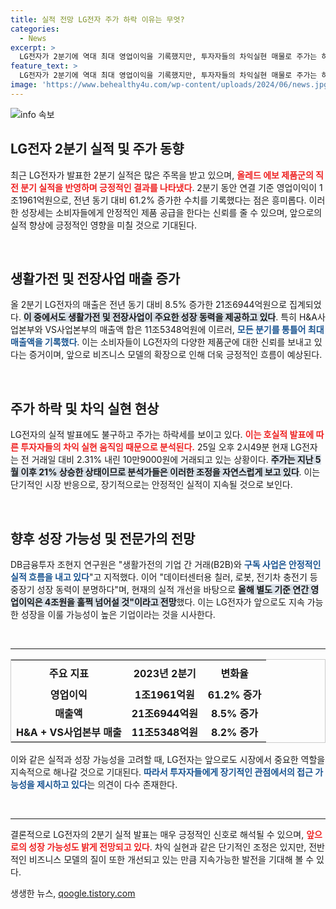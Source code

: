 ```yaml
---
title: 실적 전망 LG전자 주가 하락 이유는 무엇?
categories:
  - News
excerpt: >
  LG전자가 2분기에 역대 최대 영업이익을 기록했지만, 투자자들의 차익실현 매물로 주가는 하락세다. 호실적에도 불구하고 주가는 왜 내리고 있을까? 클릭해서 자세한 내용을 확인해보세요!
feature_text: >
  LG전자가 2분기에 역대 최대 영업이익을 기록했지만, 투자자들의 차익실현 매물로 주가는 하락세다. 호실적에도 불구하고 주가는 왜 내리고 있을까? 클릭해서 자세한 내용을 확인해보세요!
image: 'https://www.behealthy4u.com/wp-content/uploads/2024/06/news.jpg'
---
```


<p><img src="https://www.behealthy4u.com/wp-content/uploads/2024/06/news.jpg" alt="info 속보" /></p>

<h2 data-ke-size="size26">LG전자 2분기 실적 및 주가 동향</h2>

<p data-ke-size="size16">최근 LG전자가 발표한 2분기 실적은 많은 주목을 받고 있으며, <b><span style="color: #ee2323;">올레드 에보 제품군의 직전 분기 실적을 반영하며 긍정적인 결과를 나타냈다</span></b>. 2분기 동안 연결 기준 영업이익이 1조1961억원으로, 전년 동기 대비 61.2% 증가한 수치를 기록했다는 점은 흥미롭다. 이러한 성장세는 소비자들에게 안정적인 제품 공급을 한다는 신뢰를 줄 수 있으며, 앞으로의 실적 향상에 긍정적인 영향을 미칠 것으로 기대된다.</p>

<p data-ke-size="size16">&nbsp;</p>

<h2 data-ke-size="size26">생활가전 및 전장사업 매출 증가</h2>

<p data-ke-size="size16">올 2분기 LG전자의 매출은 전년 동기 대비 8.5% 증가한 21조6944억원으로 집계되었다. <b><span style="background-color: #21538527;">이 중에서도 생활가전 및 전장사업이 주요한 성장 동력을 제공하고 있다</span></b>. 특히 H&A사업본부와 VS사업본부의 매출액 합은 11조5348억원에 이르러, <b><span style="color: #1a5490;">모든 분기를 통틀어 최대 매출액을 기록했다</span></b>. 이는 소비자들이 LG전자의 다양한 제품군에 대한 신뢰를 보내고 있다는 증거이며, 앞으로 비즈니스 모델의 확장으로 인해 더욱 긍정적인 흐름이 예상된다.</p>

<p data-ke-size="size16">&nbsp;</p>

<h2 data-ke-size="size26">주가 하락 및 차익 실현 현상</h2>

<p data-ke-size="size16">LG전자의 실적 발표에도 불구하고 주가는 하락세를 보이고 있다. <b><span style="color: #ee2323;">이는 호실적 발표에 따른 투자자들의 차익 실현 움직임 때문으로 분석된다.</span></b> 25일 오후 2시49분 현재 LG전자는 전 거래일 대비 2.31% 내린 10만9000원에 거래되고 있는 상황이다. <b><span style="background-color: #21538527;">주가는 지난 5월 이후 21% 상승한 상태이므로 분석가들은 이러한 조정을 자연스럽게 보고 있다</span></b>. 이는 단기적인 시장 반응으로, 장기적으로는 안정적인 실적이 지속될 것으로 보인다.</p>

<p data-ke-size="size16">&nbsp;</p>

<h2 data-ke-size="size26">향후 성장 가능성 및 전문가의 전망</h2>

<p data-ke-size="size16">DB금융투자 조현지 연구원은 "생활가전의 기업 간 거래(B2B)와 <b><span style="color: #1a5490;">구독 사업은 안정적인 실적 흐름을 내고 있다</span></b>"고 지적했다. 이어 "데이터센터용 칠러, 로봇, 전기차 충전기 등 중장기 성장 동력이 분명하다"며, 현재의 실적 개선을 바탕으로 <b><span style="background-color: #21538527;">올해 별도 기준 연간 영업이익은 4조원을 훌쩍 넘어설 것"이라고 전망</span></b>했다. 이는 LG전자가 앞으로도 지속 가능한 성장을 이룰 가능성이 높은 기업이라는 것을 시사한다.</p>

<p data-ke-size="size16">&nbsp;</p>

<hr/>

<table style="width: 100%; border-collapse: collapse; border: 1px solid #ccc;">
    <tr>
        <th style="text-align: center; height: 40px;"><b>주요 지표</b></th>
        <th style="text-align: center; height: 40px;"><b>2023년 2분기</b></th>
        <th style="text-align: center; height: 40px;"><b>변화율</b></th>
    </tr>
    <tr>
        <td style="text-align: center; height: 17px;"><b>영업이익</b></td>
        <td style="text-align: center; height: 17px;"><b>1조1961억원</b></td>
        <td style="text-align: center; height: 17px;"><b>61.2% 증가</b></td>
    </tr>
    <tr>
        <td style="text-align: center; height: 17px;"><b>매출액</b></td>
        <td style="text-align: center; height: 17px;"><b>21조6944억원</b></td>
        <td style="text-align: center; height: 17px;"><b>8.5% 증가</b></td>
    </tr>
    <tr>
        <td style="text-align: center; height: 17px;"><b>H&A + VS사업본부 매출</b></td>
        <td style="text-align: center; height: 17px;"><b>11조5348억원</b></td>
        <td style="text-align: center; height: 17px;"><b>8.2% 증가</b></td>
    </tr>
</table>

<p data-ke-size="size16">이와 같은 실적과 성장 가능성을 고려할 때, LG전자는 앞으로도 시장에서 중요한 역할을 지속적으로 해나갈 것으로 기대된다. <b><span style="color: #1a5490;">따라서 투자자들에게 장기적인 관점에서의 접근 가능성을 제시하고 있다</span></b>는 의견이 다수 존재한다.</p>

<p data-ke-size="size16">&nbsp;</p>

<hr/>

<p data-ke-size="size16">결론적으로 LG전자의 2분기 실적 발표는 매우 긍정적인 신호로 해석될 수 있으며, <b><span style="color: #ee2323;">앞으로의 성장 가능성도 밝게 전망되고 있다</span></b>. 차익 실현과 같은 단기적인 조정은 있지만, 전반적인 비즈니스 모델의 질이 또한 개선되고 있는 만큼 지속가능한 발전을 기대해 볼 수 있다.</p>
생생한 뉴스, <a href="https://qoogle.tistory.com" rel="dofollow">qoogle.tistory.com</a>


